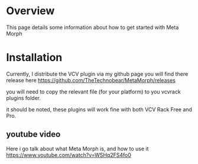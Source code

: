 # Overview 
This page details some information about how to get started with Meta Morph


# Installation

Currently, I distribute the VCV plugin via my github page
you will find there release here 
https://github.com/TheTechnobear/MetaMorph/releases


you will need to copy the relevant file (for your platform) to you vcvrack plugins folder.


it should be noted, these plugins will work fine with both VCV Rack Free and Pro.

## youtube video

Here i go talk about what Meta Morph is, and how to use it
https://www.youtube.com/watch?v=WSHq2FS4fo0



